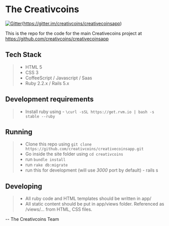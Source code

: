 The Creativcoins
===============

[![Gitter](https://badges.gitter.im/creativcoins/creativecoinsapp.svg)](https://gitter.im/creativcoins/creativecoinsapp?utm_source=badge&utm_medium=badge&utm_campaign=pr-badge)(https://gitter.im/creativcoins/creativecoinsapp)

This is the repo for the code for the main Creativecoins project at https://github.com/creativcoins/creativecoinsapp

Tech Stack
-------------
> - HTML 5
> - CSS 3
> - CoffeeScript / Javascript / Saas
> - Ruby 2.2.x / Rails 5.x

Development requirements
--------------------------------
> - Install ruby using
    - ``` \curl -sSL https://get.rvm.io | bash -s stable --ruby ```

Running
----------
> - Clone this repo using ``` git clone https://github.com/creativcoins/creativecoinsapp.git ```
> - Go inside the site folder using ``` cd creativcoins ```
> - run ``` bundle install ```
> - run ``` rake db:migrate ```
> - run this for development (will use *3000* port by default)
    - rails s

Developing
--------------
> - All ruby code and HTML templates should be written in app/
> - All static content should be put in app/views folder. Referenced as /views/... from HTML, CSS files.


-- The Creativcoins Team